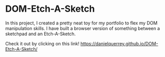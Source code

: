 # DOM-Etch-A-Sketch

In this project, I created a pretty neat toy for my portfolio to flex my DOM manipulation skills. I have built a browser version of something between a sketchpad and an Etch-A-Sketch.

Check it out by clicking on this link!
https://danielquerrey.github.io/DOM-Etch-A-Sketch/
